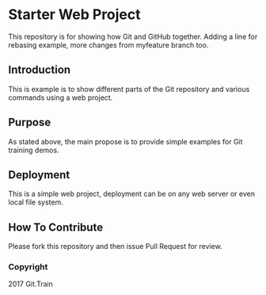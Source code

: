 # Starter Web Project

This repository is for showing how Git and GitHub together. Adding a line for rebasing example, more changes from myfeature branch too.

## Introduction

This is example is to show different parts of the Git repository and various commands using a web project.

## Purpose

As stated above, the main propose is to provide simple examples for Git training demos.

## Deployment

This is a simple web project, deployment can be on any web server or even local file system.

## How To Contribute

Please fork this repository and then issue Pull Request for review.

### Copyright

2017 Git.Train